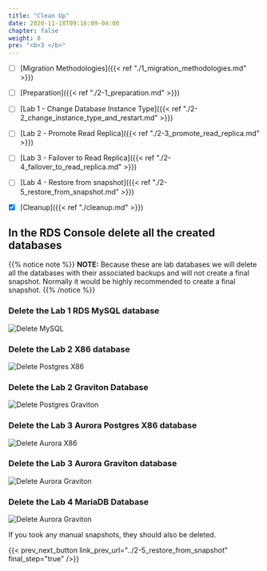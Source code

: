 ```yaml
---
title: "Clean Up"
date: 2020-11-18T09:16:09-04:00
chapter: false
weight: 8
pre: "<b>3 </b>"
---
```


- [ ] [Migration Methodologies]({{< ref "./1_migration_methodologies.md" >}})
- [ ] [Preparation]({{< ref "./2-1_preparation.md" >}})
- [ ] [Lab 1 - Change Database Instance Type]({{< ref "./2-2_change_instance_type_and_restart.md" >}})
- [ ] [Lab 2 - Promote Read Replica]({{< ref "./2-3_promote_read_replica.md" >}})
- [ ] [Lab 3 - Failover to Read Replica]({{< ref "./2-4_failover_to_read_replica.md" >}})
- [ ] [Lab 4 - Restore from snapshot]({{< ref "./2-5_restore_from_snapshot.md" >}})
- [x] [Cleanup]({{< ref "./cleanup.md" >}})


## In the RDS Console delete all the created databases

{{% notice note %}}
**NOTE:** Because these are lab databases we will delete all the databases with their associated backups and will not create a final snapshot. 
Normally it would be highly recommended to create a final snapshot.
{{% /notice %}}


### Delete the Lab 1 RDS MySQL database

![Delete MySQL](/Sustainability/100_migrate_rds_to_graviton/clean-up/clean-up_delete_mysql.png)

### Delete the Lab 2 X86 database

![Delete Postgres X86](/Sustainability/100_migrate_rds_to_graviton/clean-up/clean-up_delete_postgres.png)

### Delete the Lab 2 Graviton Database

![Delete Postgres Graviton](/Sustainability/100_migrate_rds_to_graviton/clean-up/clean-up_delete_pg_graviton.png)


### Delete the Lab 3 Aurora Postgres X86 database

![Delete Aurora X86](/Sustainability/100_migrate_rds_to_graviton/clean-up/clean-up_delete_aurora_x86.png)

### Delete the Lab 3 Aurora Graviton database

![Delete Aurora Graviton](/Sustainability/100_migrate_rds_to_graviton/clean-up/clean-up_delete_aurora_graviton.png)

### Delete the Lab 4 MariaDB Database

![Delete Aurora Graviton](/Sustainability/100_migrate_rds_to_graviton/clean-up/clean-up_delete_mariadb.png)

If you took any manual snapshots, they should also be deleted.

{{< prev_next_button link_prev_url="../2-5_restore_from_snapshot" final_step="true" />}}